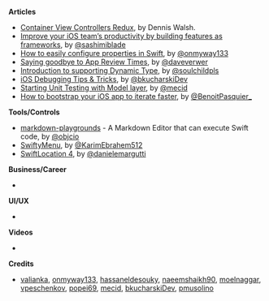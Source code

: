 
**Articles**

* [Container View Controllers Redux](https://medium.com/flawless-app-stories/container-view-controllers-revisited-e076ef38853f), by Dennis Walsh.
* [Improve your iOS team’s productivity by building features as frameworks](https://medium.com/flawless-app-stories/improve-your-ios-teams-productivity-by-building-features-as-frameworks-9d2a64cbcab5), by [@sashimiblade](https://twitter.com/sashimiblade)
* [How to easily configure properties in Swift](https://dev.to/onmyway133/how-to-easily-configure-properties-in-swift-57i1), by [@onmyway133](https://twitter.com/onmyway133)
* [Saying goodbye to App Review Times](https://daveverwer.com/blog/saying-goodbye-to-app-review-times/), by [@daveverwer](https://twitter.com/daveverwer)
* [Introduction to supporting Dynamic Type](https://fluffy.es/introduction-to-dynamic-type/), by [@soulchildpls](https://twitter.com/soulchildpls)
* [iOS Debugging Tips & Tricks](https://www.netguru.com/codestories/ios-debugging-tips-tricks), by [@bkucharskiDev](https://twitter.com/bkucharskiDev)
* [Starting Unit Testing with Model layer](https://mecid.github.io/2019/04/24/starting-unit-testing-with-model-layer/), by [@mecid](https://twitter.com/mecid)
* [How to bootstrap your iOS app to iterate faster](https://benoitpasquier.com/how-to-bootstrap-ios-app-to-iterate-faster/), by [@BenoitPasquier_](https://twitter.com/benoitpasquier_)

**Tools/Controls**

* [markdown-playgrounds](https://github.com/objcio/markdown-playgrounds) - A Markdown Editor that can execute Swift code, by [@objcio](https://twitter.com/objcio)
* [SwiftyMenu](https://github.com/KarimEbrahemAbdelaziz/SwiftyMenu), by [@KarimEbrahem512](https://twitter.com/KarimEbrahem512)
* [SwiftLocation 4](https://github.com/malcommac/SwiftLocation), by [@danielemargutti](https://twitter.com/danielemargutti)

**Business/Career**

*

**UI/UX**

* 

**Videos**

*

**Credits**

* [valianka](https://github.com/valianka), [onmyway133](https://github.com/onmyway133), [hassaneldesouky](https://github.com/HassanElDesouky), [naeemshaikh90](https://github.com/naeemshaikh90), [moelnaggar](https://github.com/MoElnaggar14), [vpeschenkov](https://github.com/vpeschenkov), [popei69](https://github.com/popei69), [mecid](https://github.com/mecid), [bkucharskiDev](https://github.com/bkucharskiDev), [pmusolino](https://github.com/pmusolino)
